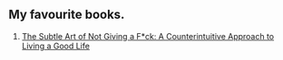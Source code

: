 ## My favourite books.

1. [The Subtle Art of Not Giving a F*ck: A Counterintuitive Approach to Living a Good Life](https://pdfdrive.com.co/wp-content/pdfh/The-Subtle-Art-of-Not-Giving-a-Fck-PDFdrive.pdf)
